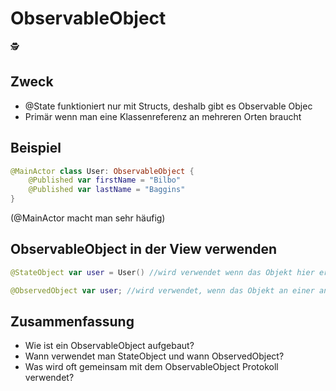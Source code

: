 # ObservableObject
🕵️

## Zweck
- @State funktioniert nur mit Structs, deshalb gibt es Observable Objec 
- Primär wenn man eine Klassenreferenz an mehreren Orten braucht


## Beispiel
```swift
@MainActor class User: ObservableObject {
    @Published var firstName = "Bilbo"
    @Published var lastName = "Baggins"
}
```

(@MainActor macht man sehr häufig)

## ObservableObject in der View verwenden

```swift
@StateObject var user = User() //wird verwendet wenn das Objekt hier erstellt wird

@ObservedObject var user; //wird verwendet, wenn das Objekt an einer anderen Stelle verwendet wird
```

## Zusammenfassung
- Wie ist ein ObservableObject aufgebaut?
- Wann verwendet man StateObject und wann ObservedObject?
- Was wird oft gemeinsam mit dem ObservableObject Protokoll verwendet?